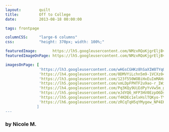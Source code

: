 ```yaml
---
layout:        quilt
title:         Off to College
date:          2013-08-18 00:00:00

tags: frontpage

columnCSS:     "large-6 columns"
css:           "height: 370px; width: 100%;"

featuredImage:       https://lh5.googleusercontent.com/NMzxRQoKjgrEljBvBSkwn0x613xGAks3nk7DK6ceJVQ=w470
featuredImageOnPage: https://lh5.googleusercontent.com/NMzxRQoKjgrEljBvBSkwn0x613xGAks3nk7DK6ceJVQ=w1000

imagesOnPage: [
               'https://lh3.googleusercontent.com/wHGsCGHKz8hSaXIW8TYqQGeekzxB1hvzNrrfmG4liaI=w303,
               'https://lh4.googleusercontent.com/0DMVYiLchn5m9-1VCXz04Rm7cgoZT3EX9_0MlIqwrI8=w303',
               'https://lh3.googleusercontent.com/123f550WOBiHxEuImMAHxT6aKVT8oJJ2k9BfShTOYds=w303',
               'https://lh5.googleusercontent.com/xmLDpFPHTF2u9ao-r_IWi-zUU5xKXe5oIkmELmtp7wA=w303',
               'https://lh4.googleusercontent.com/Pq3KQy9UiEdPyYvVw5m_ggmOU3Jnv5lUqGWZHlh-kCk=w303',
               'https://lh5.googleusercontent.com/eJdYQ6_HFP3HV0EzpO6DsIaRZJF6pYdIiE2XB3lxUvY=w303',
               'https://lh5.googleusercontent.com/f4KDEc1elxHslTQKyo-TYA3CyiSP2GnXsqo2r1ONBGA=w303',
               'https://lh6.googleusercontent.com/zRCqTqH5qYMygew_NP4EK8jRc2PXAlNUN0YAyKsPBFg=w303'
              ]
---
```


### by Nicole M.


